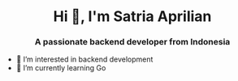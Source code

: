<h1 align="center">Hi 👋, I'm Satria Aprilian</h1>
<h3 align="center">A passionate backend developer from Indonesia</h3>

- 👀 I’m interested in backend development
- 🌱 I’m currently learning Go
